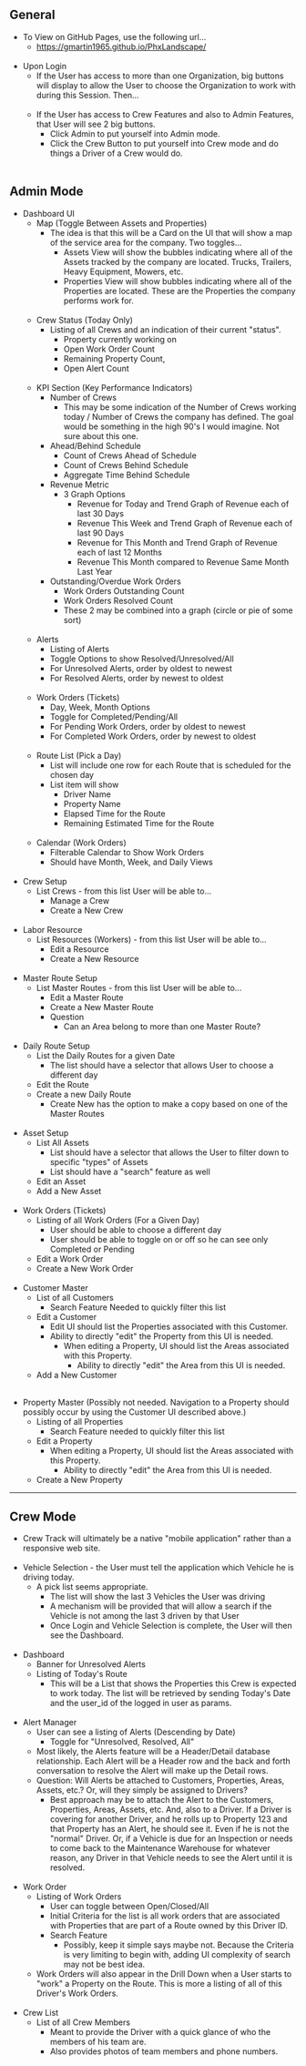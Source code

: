 ## General

- To View on GitHub Pages, use the following url...
  - https://gmartin1965.github.io/PhxLandscape/ </br></br>
- Upon Login
  - If the User has access to more than one Organization, big buttons will display to allow the User to choose the Organization to work with during this Session. Then…</br></br>
  - If the User has access to Crew Features and also to Admin Features, that User will see 2 big buttons.
    - Click Admin to put yourself into Admin mode.
    - Click the Crew Button to put yourself into Crew mode and do things a Driver of a Crew would do.</br></br>

## Admin Mode

- Dashboard UI
  - Map (Toggle Between Assets and Properties)
    - The idea is that this will be a Card on the UI that will show a map of the service area for the company. Two toggles...
      - Assets View will show the bubbles indicating where all of the Assets tracked by the company are located. Trucks, Trailers, Heavy Equipment, Mowers, etc.
      - Properties View will show bubbles indicating where all of the Properties are located. These are the Properties the company performs work for.</br></br>
  - Crew Status (Today Only)
    - Listing of all Crews and an indication of their current "status".
      - Property currently working on
      - Open Work Order Count
      - Remaining Property Count,
      - Open Alert Count</br></br>
  - KPI Section (Key Performance Indicators)
    - Number of Crews
      - This may be some indication of the Number of Crews working today / Number of Crews the company has defined. The goal would be something in the high 90's I would imagine. Not sure about this one.
    - Ahead/Behind Schedule
      - Count of Crews Ahead of Schedule
      - Count of Crews Behind Schedule
      - Aggregate Time Behind Schedule
    - Revenue Metric
      - 3 Graph Options
        - Revenue for Today and Trend Graph of Revenue each of last 30 Days
        - Revenue This Week and Trend Graph of Revenue each of last 90 Days
        - Revenue for This Month and Trend Graph of Revenue each of last 12 Months
        - Revenue This Month compared to Revenue Same Month Last Year
    - Outstanding/Overdue Work Orders
      - Work Orders Outstanding Count
      - Work Orders Resolved Count
      - These 2 may be combined into a graph (circle or pie of some sort)</br></br>
  - Alerts
    - Listing of Alerts
    - Toggle Options to show Resolved/Unresolved/All
    - For Unresolved Alerts, order by oldest to newest
    - For Resolved Alerts, order by newest to oldest</br></br>
  - Work Orders (Tickets)
    - Day, Week, Month Options
    - Toggle for Completed/Pending/All
    - For Pending Work Orders, order by oldest to newest
    - For Completed Work Orders, order by newest to oldest</br></br>
  - Route List (Pick a Day)
    - List will include one row for each Route that is scheduled for the chosen day
    - List item will show
      - Driver Name
      - Property Name
      - Elapsed Time for the Route
      - Remaining Estimated Time for the Route</br></br>
  - Calendar (Work Orders)
    - Filterable Calendar to Show Work Orders
    - Should have Month, Week, and Daily Views</br></br>
- Crew Setup
  - List Crews - from this list User will be able to...
    - Manage a Crew
    - Create a New Crew</br></br>
- Labor Resource
  - List Resources (Workers) - from this list User will be able to...
    - Edit a Resource
    - Create a New Resource</br></br>
- Master Route Setup
  - List Master Routes - from this list User will be able to...
    - Edit a Master Route
    - Create a New Master Route
    - Question
      - Can an Area belong to more than one Master Route?</br></br>
- Daily Route Setup
  - List the Daily Routes for a given Date
    - The list should have a selector that allows User to choose a different day
  - Edit the Route
  - Create a new Daily Route
    - Create New has the option to make a copy based on one of the Master Routes</br></br>
- Asset Setup
  - List All Assets
    - List should have a selector that allows the User to filter down to specific "types" of Assets
    - List should have a "search" feature as well
  - Edit an Asset
  - Add a New Asset</br></br>
- Work Orders (Tickets)
  - Listing of all Work Orders (For a Given Day)
    - User should be able to choose a different day
    - User should be able to toggle on or off so he can see only Completed or Pending
  - Edit a Work Order
  - Create a New Work Order</br></br>
- Customer Master
  - List of all Customers
    - Search Feature Needed to quickly filter this list
  - Edit a Customer
    - Edit UI should list the Properties associated with this Customer.
    - Ability to directly "edit" the Property from this UI is needed.
      - When editing a Property, UI should list the Areas associated with this Property.
        - Ability to directly "edit" the Area from this UI is needed.
  - Add a New Customer</br></br>

<div style="page-break-after: always"></div>

- Property Master (Possibly not needed. Navigation to a Property should possibly occur by using the Customer UI described above.)
  - Listing of all Properties
    - Search Feature needed to quickly filter this list
  - Edit a Property
    - When editing a Property, UI should list the Areas associated with this Property.
      - Ability to directly "edit" the Area from this UI is needed.
  - Create a New Property

---

## Crew Mode

- Crew Track will ultimately be a native "mobile application" rather than a responsive web site.</br></br>
- Vehicle Selection - the User must tell the application which Vehicle he is driving today.
  - A pick list seems appropriate.
    - The list will show the last 3 Vehicles the User was driving
    - A mechanism will be provided that will allow a search if the Vehicle is not among the last 3 driven by that User
    - Once Login and Vehicle Selection is complete, the User will then see the Dashboard.</br></br>
- Dashboard
  - Banner for Unresolved Alerts
  - Listing of Today's Route
    - This will be a List that shows the Properties this Crew is expected to work today. The list will be retrieved by sending Today's Date and the user_id of the logged in user as params.</br></br>
- Alert Manager
  - User can see a listing of Alerts (Descending by Date)
    - Toggle for "Unresolved, Resolved, All"
  - Most likely, the Alerts feature will be a Header/Detail database relationship. Each Alert will be a Header row and the back and forth conversation to resolve the Alert will make up the Detail rows.
  - Question: Will Alerts be attached to Customers, Properties, Areas, Assets, etc.? Or, will they simply be assigned to Drivers?
    - Best approach may be to attach the Alert to the Customers, Properties, Areas, Assets, etc. And, also to a Driver. If a Driver is covering for another Driver, and he rolls up to Property 123 and that Property has an Alert, he should see it. Even if he is not the "normal" Driver. Or, if a Vehicle is due for an Inspection or needs to come back to the Maintenance Warehouse for whatever reason, any Driver in that Vehicle needs to see the Alert until it is resolved.</br></br>
- Work Order
  - Listing of Work Orders
    - User can toggle between Open/Closed/All
    - Initial Criteria for the list is all work orders that are associated with Properties that are part of a Route owned by this Driver ID.
    - Search Feature
      - Possibly, keep it simple says maybe not. Because the Criteria is very limiting to begin with, adding UI complexity of search may not be best idea.
  - Work Orders will also appear in the Drill Down when a User starts to "work" a Property on the Route. This is more a listing of all of this Driver's Work Orders.</br></br>
- Crew List
  - List of all Crew Members
    - Meant to provide the Driver with a quick glance of who the members of his team are.
    - Also provides photos of team members and phone numbers.

<div style="page-break-after: always"></div>
